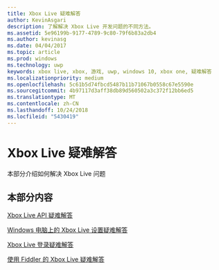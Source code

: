 ```yaml
---
title: Xbox Live 疑难解答
author: KevinAsgari
description: 了解解决 Xbox Live 开发问题的不同方法。
ms.assetid: 5e96199b-9177-4789-9c80-79f6b83a2db4
ms.author: kevinasg
ms.date: 04/04/2017
ms.topic: article
ms.prod: windows
ms.technology: uwp
keywords: xbox live, xbox, 游戏, uwp, windows 10, xbox one, 疑难解答
ms.localizationpriority: medium
ms.openlocfilehash: 5c61b5d74fbcd5487b11b71067b0558c67e5590e
ms.sourcegitcommit: 4b97117d3aff38db89d560502a3c372f12bb6ed5
ms.translationtype: MT
ms.contentlocale: zh-CN
ms.lasthandoff: 10/24/2018
ms.locfileid: "5430419"
---
```

# <a name="troubleshooting-xbox-live"></a>Xbox Live 疑难解答

本部分介绍如何解决 Xbox Live 问题

## <a name="in-this-section"></a>本部分内容

[Xbox Live API 疑难解答](troubleshooting-the-xbox-live-services-api.md)

[Windows 电脑上的 Xbox Live 设置疑难解答](troubleshooting-pc-setup.md)

[Xbox Live 登录疑难解答](troubleshooting-sign-in.md)

[使用 Fiddler 的 Xbox Live 疑难解答](how-to-set-up-fiddler-for-debugging.md)
